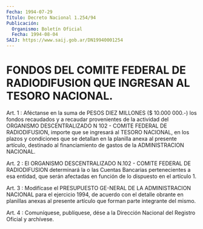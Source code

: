 ```yaml
---
Fecha: 1994-07-29
Título: Decreto Nacional 1.254/94
Publicación:
  Organismo: Boletín Oficial
  Fecha: 1994-08-04
SAIJ: https://www.saij.gob.ar/DN19940001254
---
```

# FONDOS DEL COMITE FEDERAL DE RADIODIFUSION QUE INGRESAN AL TESORO NACIONAL.

<a id="1"></a>
Art. 1 : Aféctanse en la suma de PESOS DIEZ MILLONES ($ 10.000 000.-)  los  fondos  recaudados  y  a  recaudar  provenientes de la actividad del ORGANISMO DESCENTRALIZADO N 102 - COMITE  FEDERAL  DE RADIODIFUSION,  importe que se ingresará al TESORO NACIONAL, en los plazos y condiciones  que  se  detallan  en  la  planilla  anexa al presente  artículo,  destinado  al  financiamiento de gastos de  la ADMINISTRACION NACIONAL.

<a id="2"></a>
Art. 2 : El ORGANISMO DESCENTRALIZADO N.102 - COMITE FEDERAL DE RADIODIFUSION determinará la o las Cuentas Bancarias pertenecientes  a esa entidad, que serán afectadas en función de lo dispuesto en el artículo 1.

<a id="3"></a>
Art. 3 : Modifícase el PRESUPUESTO GE-NERAL DE LA ADMINISTRACION  NACIONAL  para el ejercicio 1994, de acuerdo con el detalle  obrante  en planillas  anexas  al  presente  artículo  que forman parte integrante del mismo.

<a id="4"></a>
Art. 4 : Comuníquese, publíquese, dése a la Dirección Nacional del Registro Oficial y archívese.